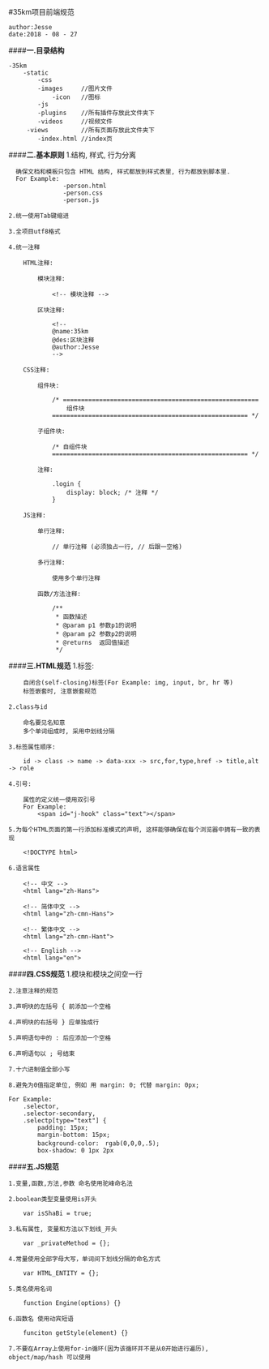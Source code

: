 #35km项目前端规范

    author:Jesse
    date:2018 - 08 - 27

####**一.目录结构**

    -35km
        -static
            -css        
            -images     //图片文件
                -icon   //图标
            -js
            -plugins    //所有插件存放此文件夹下
            -videos     //视频文件
         -views         //所有页面存放此文件夹下
            -index.html //index页

####**二.基本原则**
    1.结构, 样式, 行为分离  
      
      确保文档和模板只包含 HTML 结构, 样式都放到样式表里, 行为都放到脚本里.
      For Example:
                   -person.html
                   -person.css
                   -person.js
    
    2.统一使用Tab键缩进
    
    3.全项目utf8格式
    
    4.统一注释
        
        HTML注释:
            
            模块注释:
                
                <!-- 模块注释 -->
            
            区块注释:
                
                <!--
                @name:35km
                @des:区块注释
                @author:Jesse
                -->
        
        CSS注释:
            
            组件块:
                
                /* ======================================================
                    组件块
                ====================================================== */
            
            子组件块:
                
                /* 自组件块
                ====================================================== */
            
            注释:
                
                .login {
                    display: block; /* 注释 */
                }    
        
        JS注释:
            
            单行注释:
                
                // 单行注释 (必须独占一行, // 后跟一空格)
            
            多行注释:
                
                使用多个单行注释
             
            函数/方法注释:
                
                /**
                 * 函数描述
                 * @param p1 参数p1的说明
                 * @param p2 参数p2的说明
                 * @returns  返回值描述
                 */
####**三.HTML规范**
    1.标签:
        
        自闭合(self-closing)标签(For Example: img, input, br, hr 等)
        标签嵌套时, 注意嵌套规范
        
    2.class与id
        
        命名要见名知意
        多个单词组成时, 采用中划线分隔
    
    3.标签属性顺序:
        
        id -> class -> name -> data-xxx -> src,for,type,href -> title,alt -> role
    
    4.引号:
        
        属性的定义统一使用双引号
        For Example:
            <span id="j-hook" class="text"></span>
    
    5.为每个HTML页面的第一行添加标准模式的声明, 这样能够确保在每个浏览器中拥有一致的表现
        
        <!DOCTYPE html>
    
    6.语言属性
        
        <!-- 中文 -->
        <html lang="zh-Hans">
        
        <!-- 简体中文 -->
        <html lang="zh-cmn-Hans">
        
        <!-- 繁体中文 -->
        <html lang="zh-cmn-Hant">
        
        <!-- English -->
        <html lang="en">
####**四.CSS规范**
    1.模块和模块之间空一行
    
    2.注意注释的规范
    
    3.声明块的左括号 { 前添加一个空格
    
    4.声明块的右括号 } 应单独成行
    
    5.声明语句中的 : 后应添加一个空格
    
    6.声明语句以 ; 号结束
    
    7.十六进制值全部小写
    
    8.避免为0值指定单位, 例如 用 margin: 0; 代替 margin: 0px;
    
    For Example:
        .selector,
        .selector-secondary,
        .selectp[type="text"] {
            padding: 15px;
            margin-bottom: 15px;
            background-color:　rgab(0,0,0,.5);
            box-shadow: 0 1px 2px
####**五.JS规范**
    
    1.变量,函数,方法,参数 命名使用驼峰命名法
        
    2.boolean类型变量使用is开头
        
        var isShaBi = true;
        
    3.私有属性, 变量和方法以下划线_开头
        
        var _privateMethod = {};
    
    4.常量使用全部字母大写，单词间下划线分隔的命名方式
        
        var HTML_ENTITY = {};
    
    5.类名使用名词
        
        function Engine(options) {}
        
    6.函数名 使用动宾短语
    
        funciton getStyle(element) {}
    
    7.不要在Array上使用for-in循环(因为该循环并不是从0开始进行遍历), object/map/hash 可以使用
    
    